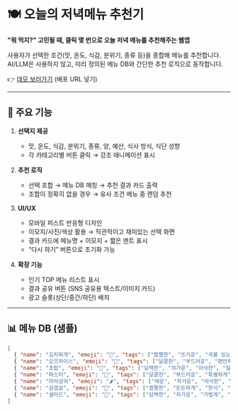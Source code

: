 # 🍽️ 오늘의 저녁메뉴 추천기

**"뭐 먹지?" 고민될 때, 클릭 몇 번으로 오늘 저녁 메뉴를 추천해주는 웹앱**

사용자가 선택한 조건(맛, 온도, 식감, 분위기, 종류 등)을 종합해 메뉴를 추천합니다.  
AI/LLM은 사용하지 않고, 미리 정의된 메뉴 DB와 간단한 추천 로직으로 동작합니다.

👉 [데모 보러가기](#) (배포 URL 넣기)

---

## 🚀 주요 기능

1. **선택지 제공**
   - 맛, 온도, 식감, 분위기, 종류, 양, 예산, 식사 방식, 식단 성향
   - 각 카테고리별 버튼 클릭 → 강조 애니메이션 표시

2. **추천 로직**
   - 선택 조합 → 메뉴 DB 매칭 → 추천 결과 카드 출력
   - 조합이 정확히 없을 경우 → 유사 조건 메뉴 중 랜덤 추천

3. **UI/UX**
   - 모바일 퍼스트 반응형 디자인
   - 이모지/사진/색상 활용 → 직관적이고 재미있는 선택 화면
   - 결과 카드에 메뉴명 + 이모지 + 짧은 멘트 표시
   - “다시 하기” 버튼으로 초기화 가능

4. **확장 기능**
   - 인기 TOP 메뉴 리스트 표시
   - 결과 공유 버튼 (SNS 공유용 텍스트/이미지 카드)
   - 광고 슬롯(상단/중간/하단) 배치

---

## 📊 메뉴 DB (샘플)

```json
[
  { "name": "김치찌개", "emoji": "🥘", "tags": ["짭짤한", "뜨거운", "국물 있는", "한식", "푸짐하게"] },
  { "name": "오므라이스", "emoji": "🍳", "tags": ["달콤한", "부드러운", "편안하게", "양식"] },
  { "name": "초밥", "emoji": "🍣", "tags": ["담백한", "차가운", "아삭한", "일식"] },
  { "name": "파스타", "emoji": "🍝", "tags": ["달콤한", "부드러운", "특별하게", "양식"] },
  { "name": "마라샹궈", "emoji": "🌶️", "tags": ["매운", "차가운", "아삭한", "중식", "특별하게"] },
  { "name": "삼겹살", "emoji": "🥩", "tags": ["짭짤한", "든든하게", "한식", "고기 위주"] },
  { "name": "샐러드", "emoji": "🥗", "tags": ["담백한", "차가운", "가볍게", "채소 위주"] }
]
